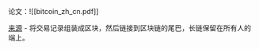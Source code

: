 论文：![[bitcoin_zh_cn.pdf]]


[来源](https://www.woshipm.com/it/5442018.html) - 将交易记录组装成区块，然后链接到区块链的尾巴，长链保留在所有人的端上。
